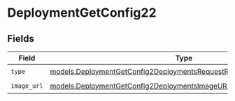 # DeploymentGetConfig22


## Fields

| Field                                                                                                                                              | Type                                                                                                                                               | Required                                                                                                                                           | Description                                                                                                                                        |
| -------------------------------------------------------------------------------------------------------------------------------------------------- | -------------------------------------------------------------------------------------------------------------------------------------------------- | -------------------------------------------------------------------------------------------------------------------------------------------------- | -------------------------------------------------------------------------------------------------------------------------------------------------- |
| `type`                                                                                                                                             | [models.DeploymentGetConfig2DeploymentsRequestRequestBodyMessagesType](../models/deploymentgetconfig2deploymentsrequestrequestbodymessagestype.md) | :heavy_check_mark:                                                                                                                                 | N/A                                                                                                                                                |
| `image_url`                                                                                                                                        | [models.DeploymentGetConfig2DeploymentsImageURL](../models/deploymentgetconfig2deploymentsimageurl.md)                                             | :heavy_check_mark:                                                                                                                                 | N/A                                                                                                                                                |